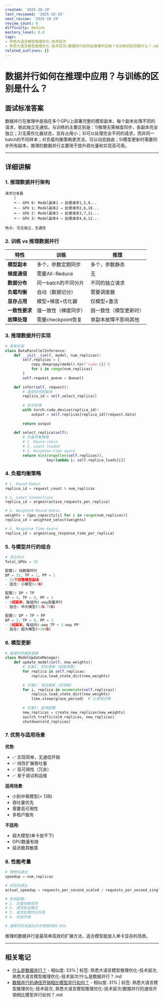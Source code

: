 ```yaml
---
created: '2025-10-19'
last_reviewed: '2025-10-19'
next_review: '2025-10-19'
review_count: 0
difficulty: medium
mastery_level: 0.0
tags:
- 熟悉大语言模型推理优化-技术层次
- 熟悉大语言模型推理优化-技术层次/数据并行如何在推理中应用？与训练的区别是什么？.md
related_outlines: []
---
```


# 数据并行如何在推理中应用？与训练的区别是什么？

## 面试标准答案

数据并行在推理中是指在多个GPU上部署完整的模型副本，每个副本处理不同的请求，彼此独立无通信。与训练的主要区别是：1)推理无需梯度同步，各副本完全独立；2)无需优化器状态，显存占用小；3)可以处理完全不同的请求，而非同一batch的不同样本；4)负载均衡策略更灵活，可以动态路由；5)模型更新时需要同步所有副本。推理的数据并行主要用于提升吞吐量和实现高可用。

---

## 详细讲解

### 1. 推理数据并行架构

```
请求分发器
    |
    +-- GPU 0: Model副本1 → 处理请求1,5,9...
    +-- GPU 1: Model副本2 → 处理请求2,6,10...
    +-- GPU 2: Model副本3 → 处理请求3,7,11...
    +-- GPU 3: Model副本4 → 处理请求4,8,12...

特点: 完全独立，无通信
```

### 2. 训练 vs 推理数据并行

| 特性           | 训练                 | 推理                   |
| -------------- | -------------------- | ---------------------- |
| **模型副本**   | 多个，参数定期同步   | 多个，参数静态         |
| **梯度通信**   | 需要All-Reduce       | 无                     |
| **数据分布**   | 同一batch的不同分片  | 不同的独立请求         |
| **负载均衡**   | 自动（数据切分）     | 需要调度器             |
| **显存占用**   | 模型+梯度+优化器     | 仅模型+激活            |
| **一致性要求** | 强一致性（梯度同步） | 弱一致性（模型更新时） |
| **故障处理**   | 需要checkpoint恢复   | 单副本故障不影响其他   |

### 3. 推理数据并行实现

```python
# 简单实现
class DataParallelInference:
    def __init__(self, model, num_replicas):
        self.replicas = [
            copy.deepcopy(model).to(f'cuda:{i}')
            for i in range(num_replicas)
        ]
        self.request_queue = Queue()
        
    def infer(self, request):
        # 选择空闲的副本
        replica_id = self.select_replica()
        
        # 异步处理
        with torch.cuda.device(replica_id):
            output = self.replicas[replica_id](request.data)
        
        return output
    
    def select_replica(self):
        # 负载均衡策略
        # 1. Round-robin
        # 2. Least-loaded
        # 3. Response-time aware
        return min(range(len(self.replicas)), 
                   key=lambda i: self.replica_loads[i])
```

### 4. 负载均衡策略

```python
# 1. Round Robin
replica_id = request_count % num_replicas

# 2. Least Connections
replica_id = argmin(active_requests_per_replica)

# 3. Weighted Round Robin
weights = [gpu_capacity[i] for i in range(num_replicas)]
replica_id = weighted_select(weights)

# 4. Response Time Aware
replica_id = argmin(avg_response_time_per_replica)
```

### 5. 与模型并行的组合

```python
# 混合并行
Total_GPUs = 32

配置1: 纯数据并行
DP = 32, TP = 1, PP = 1
- 32个完整模型副本
- 适合: 小模型(<7B)

配置2: DP + TP
DP = 4, TP = 8, PP = 1
- 4组副本，每组内8-way张量并行
- 适合: 中大模型(13B-70B)

配置3: DP + TP + PP
DP = 2, TP = 8, PP = 2
- 2组副本，每组内8-way TP + 2-way PP
- 适合: 超大模型(>100B)
```

### 6. 模型更新

```python
# 推理时的模型更新
class ModelUpdateManager:
    def update_model(self, new_weights):
        # 方案1: 同步更新（短暂停服）
        for replica in self.replicas:
            replica.load_state_dict(new_weights)
        
        # 方案2: 滚动更新（无停服）
        for i, replica in enumerate(self.replicas):
            replica.load_state_dict(new_weights)
            time.sleep(grace_period)  # 让请求迁移
        
        # 方案3: 蓝绿部署
        new_replicas = create_new_replicas(new_weights)
        switch_traffic(old_replicas, new_replicas)
        shutdown(old_replicas)
```

### 7. 优势与适用场景

**优势**:
- ✅ 实现简单，无通信开销
- ✅ 线性扩展吞吐量
- ✅ 高可用性（冗余）
- ✅ 易于调试和运维

**适用场景**:
- 小到中等模型(< 13B)
- 吞吐量优先
- 需要高可用性
- 多租户服务

**不适用**:
- 超大模型(单卡放不下)
- GPU数量有限
- 延迟极其敏感

### 8. 性能考量

```python
# 理想加速比
speedup = num_replicas

# 实际加速比
actual_speedup = requests_per_second_scaled / requests_per_second_single

# 影响因素:
# 1. 负载均衡效率
# 2. 请求到达模式
# 3. 请求处理时间方差
# 4. 系统开销

# 通常实际加速比约为理想的85-95%
```

推理的数据并行是最简单高效的扩展方法，适合模型能放入单卡显存的场景。


---

## 相关笔记
<!-- 自动生成 -->

- [什么是数据并行？](notes/熟悉大语言模型推理优化-技术层次/什么是数据并行？.md) - 相似度: 33% | 标签: 熟悉大语言模型推理优化-技术层次, 熟悉大语言模型推理优化-技术层次/什么是数据并行？.md
- [数据并行的通信开销相比模型并行如何？](notes/熟悉大语言模型推理优化-技术层次/数据并行的通信开销相比模型并行如何？.md) - 相似度: 31% | 标签: 熟悉大语言模型推理优化-技术层次, 熟悉大语言模型推理优化-技术层次/数据并行的通信开销相比模型并行如何？.md

